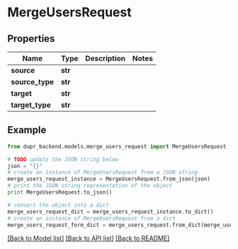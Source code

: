 # MergeUsersRequest


## Properties
Name | Type | Description | Notes
------------ | ------------- | ------------- | -------------
**source** | **str** |  | 
**source_type** | **str** |  | 
**target** | **str** |  | 
**target_type** | **str** |  | 

## Example

```python
from dupr_backend.models.merge_users_request import MergeUsersRequest

# TODO update the JSON string below
json = "{}"
# create an instance of MergeUsersRequest from a JSON string
merge_users_request_instance = MergeUsersRequest.from_json(json)
# print the JSON string representation of the object
print MergeUsersRequest.to_json()

# convert the object into a dict
merge_users_request_dict = merge_users_request_instance.to_dict()
# create an instance of MergeUsersRequest from a dict
merge_users_request_form_dict = merge_users_request.from_dict(merge_users_request_dict)
```
[[Back to Model list]](../README.md#documentation-for-models) [[Back to API list]](../README.md#documentation-for-api-endpoints) [[Back to README]](../README.md)


